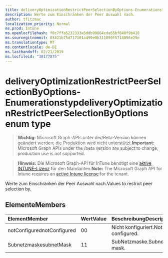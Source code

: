 ```yaml
---
title: deliveryOptimizationRestrictPeerSelectionByOptions-Enumerationstyp
description: Werte zum Einschränken der Peer Auswahl nach.
author: tfitzmac
localization_priority: Normal
ms.prod: Intune
ms.openlocfilehash: f0c7ffa5232333a5ddb99864cda65bf840f9b418
ms.sourcegitcommit: 03421b75d717101a499e0b311890f5714056e29e
ms.translationtype: MT
ms.contentlocale: de-DE
ms.lasthandoff: 02/21/2019
ms.locfileid: "30177875"
---
```

# <a name="deliveryoptimizationrestrictpeerselectionbyoptions-enum-type"></a><span data-ttu-id="3390b-103">deliveryOptimizationRestrictPeerSelectionByOptions-Enumerationstyp</span><span class="sxs-lookup"><span data-stu-id="3390b-103">deliveryOptimizationRestrictPeerSelectionByOptions enum type</span></span>

> <span data-ttu-id="3390b-104">**Wichtig:** Microsoft Graph-APIs unter der/Beta-Version können geändert werden; die Produktion wird nicht unterstützt.</span><span class="sxs-lookup"><span data-stu-id="3390b-104">**Important:** Microsoft Graph APIs under the /beta version are subject to change; production use is not supported.</span></span>

> <span data-ttu-id="3390b-105">**Hinweis:** Die Microsoft Graph-API für InTune benötigt eine [aktive INTUNE-Lizenz](https://go.microsoft.com/fwlink/?linkid=839381) für den Mandanten.</span><span class="sxs-lookup"><span data-stu-id="3390b-105">**Note:** The Microsoft Graph API for Intune requires an [active Intune license](https://go.microsoft.com/fwlink/?linkid=839381) for the tenant.</span></span>

<span data-ttu-id="3390b-106">Werte zum Einschränken der Peer Auswahl nach.</span><span class="sxs-lookup"><span data-stu-id="3390b-106">Values to restrict peer selection by.</span></span>

## <a name="members"></a><span data-ttu-id="3390b-107">Elemente</span><span class="sxs-lookup"><span data-stu-id="3390b-107">Members</span></span>
|<span data-ttu-id="3390b-108">Element</span><span class="sxs-lookup"><span data-stu-id="3390b-108">Member</span></span>|<span data-ttu-id="3390b-109">Wert</span><span class="sxs-lookup"><span data-stu-id="3390b-109">Value</span></span>|<span data-ttu-id="3390b-110">Beschreibung</span><span class="sxs-lookup"><span data-stu-id="3390b-110">Description</span></span>|
|:---|:---|:---|
|<span data-ttu-id="3390b-111">notConfigured</span><span class="sxs-lookup"><span data-stu-id="3390b-111">notConfigured</span></span>|<span data-ttu-id="3390b-112">0</span><span class="sxs-lookup"><span data-stu-id="3390b-112">0</span></span>|<span data-ttu-id="3390b-113">Nicht konfiguriert.</span><span class="sxs-lookup"><span data-stu-id="3390b-113">Not configured.</span></span>|
|<span data-ttu-id="3390b-114">Subnetzmaske</span><span class="sxs-lookup"><span data-stu-id="3390b-114">subnetMask</span></span>|<span data-ttu-id="3390b-115">1</span><span class="sxs-lookup"><span data-stu-id="3390b-115">1</span></span>|<span data-ttu-id="3390b-116">SubNetzmaske.</span><span class="sxs-lookup"><span data-stu-id="3390b-116">Subnet mask.</span></span>|




